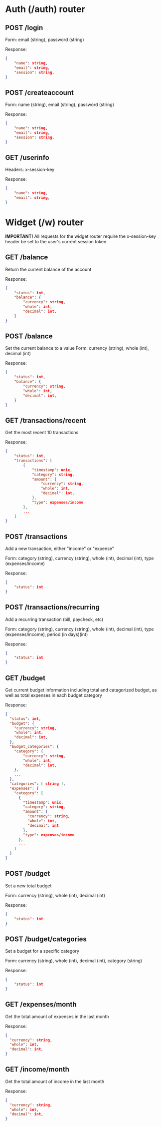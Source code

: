 # Auth (/auth) router
## POST /login
Form: email (string), password (string)

Response:
```json
{
    "name": string,
    "email": string,
    "session": string,
}
```
## POST /createaccount
Form: name (string), email (string), password (string)

Response:
```json
{
    "name": string,
    "email": string,
    "session": string,
}
```
## GET /userinfo
Headers: x-session-key

Response:
```json
{
    "name": string,
    "email": string,
}
```

# Widget (/w) router
**IMPORTANT!** All requests for the widget router require the x-session-key header be set
to the user's current session token.
## GET /balance
Return the current balance of the account

Response:
```json
{
    "status": int,
    "balance": {
        "currency": string,
        "whole": int,
        "decimal": int,
    }
}
```
## POST /balance
Set the current balance to a value
Form: currency (string), whole (int), decimal (int)

Response:
```json
{
    "status": int,
    "balance": {
        "currency": string,
        "whole": int,
        "decimal": int,
    }
}
```
## GET /transactions/recent
Get the most recent 10 transactions

Response:
```json
{
    "status": int,
    "transactions": [
        {
            "timestamp": unix,
            "category": string,
            "amount": {
                "currency": string,
                "whole": int,
                "decimal": int,
            },
            "type": expenses/income
        },
        ...
    ]
}
```
## POST /transactions
Add a new transaction, either "income" or "expense"

Form: category (string), currency (string), whole (int), decimal (int), type (expenses/income)

Response: 
```json
{
    "status": int
}
```
## POST /transactions/recurring
Add a recurring transaction (bill, paycheck, etc)

Form: category (string), currency (string), whole (int), decimal (int), type (expenses/income), period (in days)(int)

Response: 
```json
{
    "status": int
}
```
## GET /budget
Get current budget information including total and catagorized budget, as well
as total expenses in each budget category

Response: 
```json
{
  "status": int,
  "budget": {
    "currency": string,
    "whole": int,
    "decimal": int,
  },
  "budget_categories": {
    "category": {
        "currency": string,
        "whole": int,
        "decimal": int,
    },
    ...
  },
  "categories": [ string ],
  "expenses": {
    "category": [
      {
        "timestamp": unix,
        "category": string,
        "amount": {
          "currency": string,
          "whole": int,
          "decimal": int
        },
        "type": expenses/income
      },
      ...
    ]
  }
}

```
## POST /budget
Set a new total budget

Form: currency (string), whole (int), decimal (int)

Response:
```json
{
    "status": int
}
```
## POST /budget/categories
Set a budget for a specific category

Form: currency (string), whole (int), decimal (int), category (string)

Response:
```json
{
    "status": int
}
```
## GET /expenses/month
Get the total amount of expenses in the last month

Response:
```json
{
  "currency": string,
  "whole": int,
  "decimal": int,
}
```
## GET /income/month
Get the total amount of income in the last month

Response:
```json
{
  "currency": string,
  "whole": int,
  "decimal": int,
}
```
